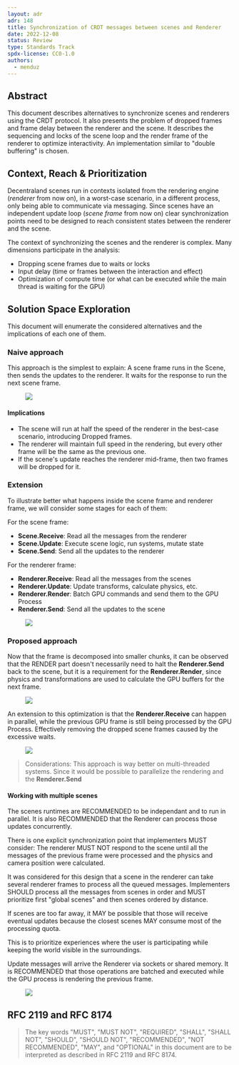 ```yaml
---
layout: adr
adr: 148
title: Synchronization of CRDT messages between scenes and Renderer
date: 2022-12-08
status: Review
type: Standards Track
spdx-license: CC0-1.0
authors:
  - menduz
---
```


## Abstract

<!--
Abstract is a multi-sentence (short paragraph) technical summary. This should be a very terse and human-readable version of the document section. **Someone should be able to read only the abstract to get the gist of what this document is about in its current state.** Abstracts should be always up to date with the current state of the document.
-->

This document describes alternatives to synchronize scenes and renderers using the CRDT protocol. It also presents the problem of dropped frames and frame delay between the renderer and the scene. It describes the sequencing and locks of the scene loop and the render frame of the renderer to optimize interactivity. An implementation similar to "double buffering" is chosen.

## Context, Reach & Prioritization

<!--
Discuss and go into detail about the subject in question. Make sure you cover:
- Why is this decision important
- The urgency of the decision
- Datapoints and related background information
- Vocabulary and key terms
-->

Decentraland scenes run in contexts isolated from the rendering engine (_renderer_ from now on), in a worst-case scenario, in a different process, only being able to communicate via messaging. Since scenes have an independent update loop (_scene frame_ from now on) clear synchronization points need to be designed to reach consistent states between the renderer and the scene.

The context of synchronizing the scenes and the renderer is complex. Many dimensions participate in the analysis:
- Dropping scene frames due to waits or locks
- Input delay (time or frames between the interaction and effect)
- Optimization of compute time (or what can be executed while the main thread is waiting for the GPU)


## Solution Space Exploration

This document will enumerate the considered alternatives and the implications of each one of them.

### Naive approach

This approach is the simplest to explain: A scene frame runs in the Scene, then sends the updates to the renderer. It waits for the response to run the next scene frame.

<figure>
  <img src="/resources/ADR-148/Frame 1.svg" />
</figure>

#### Implications

- The scene will run at half the speed of the renderer in the best-case scenario, introducing Dropped frames.
- The renderer will maintain full speed in the rendering, but every other frame will be the same as the previous one.
- If the scene's update reaches the renderer mid-frame, then two frames will be dropped for it.

### Extension

To illustrate better what happens inside the scene frame and renderer frame, we will consider some stages for each of them:

For the scene frame:
- **Scene.Receive**: Read all the messages from the renderer
- **Scene.Update**: Execute scene logic, run systems, mutate state
- **Scene.Send**: Send all the updates to the renderer

For the renderer frame:
- **Renderer.Receive**: Read all the messages from the scenes
- **Renderer.Update**: Update transforms, calculate physics, etc.
- **Renderer.Render**: Batch GPU commands and send them to the GPU Process
- **Renderer.Send**: Send all the updates to the scene

<figure>
  <img src="/resources/ADR-148/Frame 2.svg" />
</figure>

### Proposed approach

Now that the frame is decomposed into smaller chunks, it can be observed that the RENDER part doesn't necessarily need to halt the **Renderer.Send** back to the scene, but it is a requirement for the **Renderer.Render**, since physics and transformations are used to calculate the GPU buffers for the next frame.

<figure>
  <img src="/resources/ADR-148/Frame 4.svg" />
</figure>

An extension to this optimization is that the **Renderer.Receive** can happen in parallel, while the previous GPU frame is still being processed by the GPU Process. Effectively removing the dropped scene frames caused by the excessive waits.

<figure>
  <img src="/resources/ADR-148/Frame 6.svg" />
</figure>

> Considerations: This approach is way better on multi-threaded systems. Since it would be possible to parallelize the rendering and the **Renderer.Send**

#### Working with multiple scenes

The scenes runtimes are RECOMMENDED to be independant and to run in parallel. It is also RECOMMENDED that the Renderer can process those updates concurrently.

There is one explicit synchronization point that implementers MUST consider: The renderer MUST NOT respond to the scene until all the messages of the previous frame were processed and the physics and camera position were calculated.

It was considered for this design that a scene in the renderer can take several renderer frames to process all the queued messages. Implementers SHOULD process all the messages from scenes in order and MUST prioritize first "global scenes" and then scenes ordered by distance.

If scenes are too far away, it MAY be possible that those will receive eventual updates because the closest scenes MAY consume most of the processing quota.

This is to prioritize experiences where the user is participating while keeping the world visible in the surroundings.

Update messages will arrive the Renderer via sockets or shared memory. It is RECOMMENDED that those operations are batched and executed while the GPU process is rendering the previous frame.

<figure>
  <img src="/resources/ADR-148/Frame 7.svg" />
</figure>


## RFC 2119 and RFC 8174

> The key words "MUST", "MUST NOT", "REQUIRED", "SHALL", "SHALL NOT", "SHOULD", "SHOULD NOT", "RECOMMENDED", "NOT RECOMMENDED", "MAY", and "OPTIONAL" in this document are to be interpreted as described in RFC 2119 and RFC 8174.

